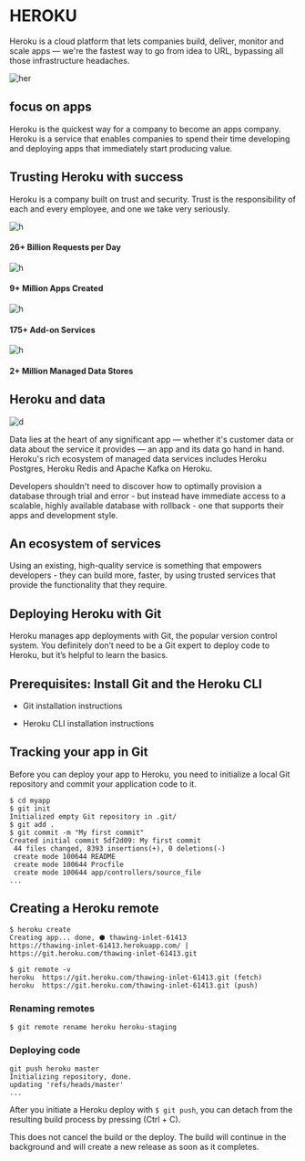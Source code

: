 # HEROKU

Heroku is a cloud platform that lets companies build, deliver, monitor and scale apps — we're the fastest way to go from idea to URL, bypassing all those infrastructure headaches.

![her](https://th.bing.com/th/id/R152914b4af2960f05235e695a2d53852?rik=mbOoeZFLazS7NQ&riu=http%3a%2f%2flogz.io%2fwp-content%2fuploads%2f2016%2f04%2fheroku-logo.png&ehk=CTqIfJ4HVUudzSJC6fIYQso8VazAlAC3p4JUClUN5fA%3d&risl=&pid=ImgRaw)

## focus on apps
Heroku is the quickest way for a company to become an apps company. Heroku is a service that enables companies to spend their time developing and deploying apps that immediately start producing value.

## Trusting Heroku with success
Heroku is a company built on trust and security. Trust is the responsibility of each and every employee, and one we take very seriously.

![h](https://www2.assets.heroku.com/assets/what/what-metrics-e116ce51b227b045bd5334986a46fcbf5b1a7cde92fdd6418d5914e84cd19334.png)

#### 26+ Billion Requests per Day

![h](https://www0.assets.heroku.com/assets/what/what-apps-88aa1cc8c4df1d278ddab8902a9aacc7045c0190aa2c5229fd0c8e2a0c9b53b6.png)

#### 9+ Million Apps Created

![h](https://www2.assets.heroku.com/assets/what/what-addons-60420a98dde646c253b51e4224cc8b762e1a2dbe0d2f253449e1b1001b7f7d47.png)

#### 175+ Add-on Services

![h](https://www3.assets.heroku.com/assets/what/what-data-ccb6658bfd0d7296200868724383bf7ce99def443c4fb248429d2d2ffbf793c3.png)

#### 2+ Million Managed Data Stores

## Heroku and data
![d](https://www0.assets.heroku.com/assets/home/hero/data-a4eeceb4fc7926c678eb97c570037dc83f75a052f523f1c3014b1c0b1d505bf6.png)

Data lies at the heart of any significant app — whether it's customer data or data about the service it provides — an app and its data go hand in hand. Heroku's rich ecosystem of managed data services includes Heroku Postgres, Heroku Redis and Apache Kafka on Heroku.

Developers shouldn't need to discover how to optimally provision a database through trial and error - but instead have immediate access to a scalable, highly available database with rollback - one that supports their apps and development style.

## An ecosystem of services
Using an existing, high-quality service is something that empowers developers - they can build more, faster, by using trusted services that provide the functionality that they require.


## Deploying Heroku with Git
Heroku manages app deployments with Git, the popular version control system. You definitely don’t need to be a Git expert to deploy code to Heroku, but it’s helpful to learn the basics.

## Prerequisites: Install Git and the Heroku CLI
* Git installation instructions

* Heroku CLI installation instructions

## Tracking your app in Git
Before you can deploy your app to Heroku, you need to initialize a local Git repository and commit your application code to it.

```
$ cd myapp
$ git init
Initialized empty Git repository in .git/
$ git add .
$ git commit -m "My first commit"
Created initial commit 5df2d09: My first commit
 44 files changed, 8393 insertions(+), 0 deletions(-)
 create mode 100644 README
 create mode 100644 Procfile
 create mode 100644 app/controllers/source_file
...
```

## Creating a Heroku remote
```
$ heroku create
Creating app... done, ⬢ thawing-inlet-61413
https://thawing-inlet-61413.herokuapp.com/ | https://git.heroku.com/thawing-inlet-61413.git
```

```
$ git remote -v
heroku  https://git.heroku.com/thawing-inlet-61413.git (fetch)
heroku  https://git.heroku.com/thawing-inlet-61413.git (push)
```

### Renaming remotes
`$ git remote rename heroku heroku-staging `

### Deploying code
```
git push heroku master
Initializing repository, done.
updating 'refs/heads/master'
...

```

After you initiate a Heroku deploy with `$ git push`, you can detach from the resulting build process by pressing (Ctrl + C).

 This does not cancel the build or the deploy. The build will continue in the background and will create a new release as soon as it completes.

